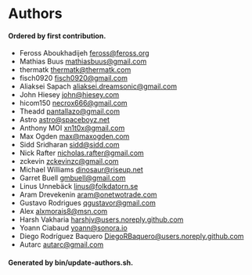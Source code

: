 # Authors

#### Ordered by first contribution.

- Feross Aboukhadijeh <feross@feross.org>
- Mathias Buus <mathiasbuus@gmail.com>
- thermatk <thermatk@thermatk.com>
- fisch0920 <fisch0920@gmail.com>
- Aliaksei Sapach <aliaksei.dreamsonic@gmail.com>
- John Hiesey <john@hiesey.com>
- hicom150 <necrox666@gmail.com>
- Theadd <pantallazo@gmail.com>
- Astro <astro@spaceboyz.net>
- Anthony MOI <xn1t0x@gmail.com>
- Max Ogden <max@maxogden.com>
- Sidd Sridharan <sidd@sidd.com>
- Nick Rafter <nicholas.rafter@gmail.com>
- zckevin <zckevinzc@gmail.com>
- Michael Williams <dinosaur@riseup.net>
- Garret Buell <gmbuell@gmail.com>
- Linus Unnebäck <linus@folkdatorn.se>
- Aram Drevekenin <aram@onetwotrade.com>
- Gustavo Rodrigues <qgustavor@gmail.com>
- Alex <alxmorais8@msn.com>
- Harsh Vakharia <harshjv@users.noreply.github.com>
- Yoann Ciabaud <yoann@sonora.io>
- Diego Rodríguez Baquero <DiegoRBaquero@users.noreply.github.com>
- Autarc <autarc@gmail.com>

#### Generated by bin/update-authors.sh.
